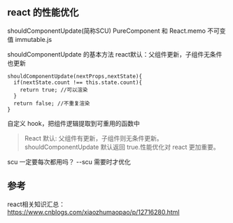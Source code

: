 ## react 的性能优化
   shouldComponentUpdate(简称SCU)
   PureComponent 和 React.memo
   不可变值 immutable.js
   
shouldComponentUpdate 的基本方法
react默认：父组件更新，子组件无条件也更新
```
shouldComponentUpdate(nextProps,nextState){
  if(nextState.count !== this.state.count){
    return true; //可以渲染
  }
  return false; //不重复渲染
}
```

自定义 hook，把组件逻辑提取到可重用的函数中

> React 默认: 父组件有更新，子组件则无条件更新。 shouldComponentUpdate 默认返回 true.性能优化对 react 更加重要。

scu 一定要每次都用吗？ --scu 需要时才优化



## 参考
react相关知识汇总：
https://www.cnblogs.com/xiaozhumaopao/p/12716280.html
